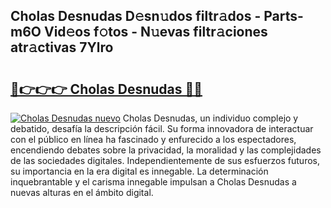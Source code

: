 ## Cholas Desnudas D𝚎sn𝚞dos filtr𝚊dos - Parts-m6O Vid𝚎os f𝚘tos - N𝚞evas filtr𝚊ciones atr𝚊ctivas 7Ylro

# <h2><a href="http://mbayb5j.tromn.icu/?c=Cholas+Desnudas">🔗👉👉👉 Cholas Desnudas 🔗🔗</a></h2>

[![Cholas Desnudas nuevo](https://i.imgur.com/pEAQMta.gif)](http://mbayb5j.tromn.icu/?c=Cholas+Desnudas)
Cholas Desnudas, un individuo complejo y debatido, desafía la descripción fácil. Su forma innovadora de interactuar con el público en línea ha fascinado y enfurecido a los espectadores, encendiendo debates sobre la privacidad, la moralidad y las complejidades de las sociedades digitales. Independientemente de sus esfuerzos futuros, su importancia en la era digital es innegable. La determinación inquebrantable y el carisma innegable impulsan a Cholas Desnudas a nuevas alturas en el ámbito digital.
